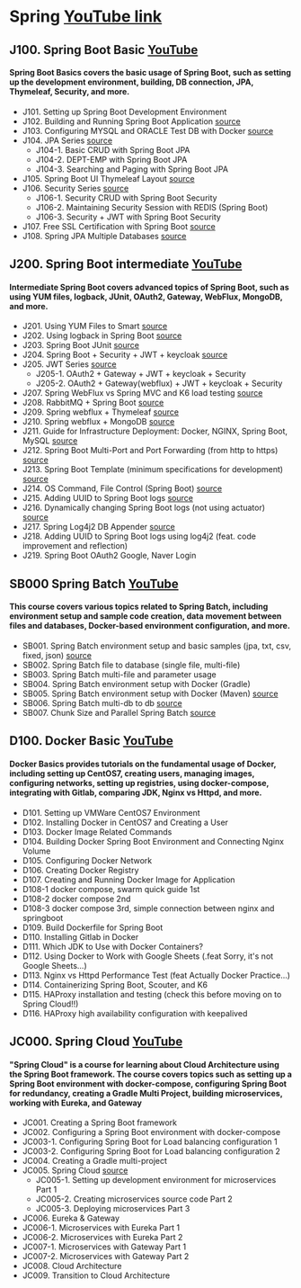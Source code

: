 # Spring [YouTube link](https://www.youtube.com/channel/UCwySse_dh9rIxh2aJTgmvLw)

## J100. Spring Boot Basic [YouTube](https://www.youtube.com/playlist?list=PLogzC_RPf25E-mfrKvl6jWHU8r1jxCZgq)
#### Spring Boot Basics covers the basic usage of Spring Boot, such as setting up the development environment, building, DB connection, JPA, Thymeleaf, Security, and more.
- J101. Setting up Spring Boot Development Environment 
- J102. Building and Running Spring Boot Application [source](https://github.com/parkseungchul/J100/tree/master/j102)
- J103. Configuring MYSQL and ORACLE Test DB with Docker [source](https://github.com/parkseungchul/J100/tree/master/j103)
- J104. JPA Series [source](https://github.com/parkseungchul/J100/tree/master/j104)
  - J104-1. Basic CRUD with Spring Boot JPA 
  - J104-2. DEPT-EMP with Spring Boot JPA
  - J104-3. Searching and Paging with Spring Boot JPA
- J105. Spring Boot UI Thymeleaf Layout [source](https://github.com/parkseungchul/J100/tree/master/j105)
- J106. Security Series [source](https://github.com/parkseungchul/J100/tree/master/j106)
  - J106-1. Security CRUD with Spring Boot Security
  - J106-2. Maintaining Security Session with REDIS (Spring Boot)
  - J106-3. Security + JWT with Spring Boot Security
- J107. Free SSL Certification with Spring Boot [source](https://github.com/parkseungchul/J100/tree/master/j107)
- J108. Spring JPA Multiple Databases [source](https://github.com/parkseungchul/J100/tree/master/j108)

## J200. Spring Boot intermediate [YouTube](https://www.youtube.com/playlist?list=PLogzC_RPf25FXvkWEK4IafUylvWCkPI8i)
#### Intermediate Spring Boot covers advanced topics of Spring Boot, such as using YUM files, logback, JUnit, OAuth2, Gateway, WebFlux, MongoDB, and more.
- J201. Using YUM Files to Smart [source](https://github.com/parkseungchul/j200/tree/master/j201)
- J202. Using logback in Spring Boot [source](https://github.com/parkseungchul/j200/tree/master/j202)
- J203. Spring Boot JUnit [source](https://github.com/parkseungchul/j200/tree/master/j203)
- J204. Spring Boot + Security + JWT + keycloak [source](https://github.com/parkseungchul/j200/tree/master/j204)
- J205. JWT Series [source](https://github.com/parkseungchul/j200/tree/master/j205)
  - J205-1. OAuth2 + Gateway + JWT + keycloak + Security
  - J205-2. OAuth2 + Gateway(webflux) + JWT + keycloak + Security 
- J207. Spring WebFlux vs Spring MVC and K6 load testing [source](https://github.com/parkseungchul/j200/tree/master/j207)
- J208. RabbitMQ + Spring Boot [source](https://github.com/parkseungchul/j200/tree/master/j208)
- J209. Spring webflux + Thymeleaf [source](https://github.com/parkseungchul/j200/tree/master/j209)
- J210. Spring webflux + MongoDB  [source](https://github.com/parkseungchul/j200/tree/master/j210)
- J211. Guide for Infrastructure Deployment: Docker, NGINX, Spring Boot, MySQL [source](https://github.com/parkseungchul/j200/tree/master/j211)
- J212. Spring Boot Multi-Port and Port Forwarding (from http to https)  [source](https://github.com/parkseungchul/j200/tree/master/j212)
- J213. Spring Boot Template (minimum specifications for development)  [source](https://github.com/parkseungchul/j200/tree/master/j213)
- J214. OS Command, File Control (Spring Boot)  [source](https://github.com/parkseungchul/j200/tree/master/j214)
- J215. Adding UUID to Spring Boot logs  [source](https://github.com/parkseungchul/j200/tree/master/j215)
- J216. Dynamically changing Spring Boot logs (not using actuator) [source](https://github.com/parkseungchul/j200/tree/master/j216)
- J217. Spring Log4j2 DB Appender [source](https://github.com/parkseungchul/j200/tree/master/j217)
- J218. Adding UUID to Spring Boot logs using log4j2 (feat. code improvement and reflection)
- J219. Spring Boot OAuth2 Google, Naver Login

## SB000 Spring Batch [YouTube](https://www.youtube.com/playlist?list=PLogzC_RPf25HRSG9aO7qKrwbT-EecUMMR)
#### This course covers various topics related to Spring Batch, including environment setup and sample code creation, data movement between files and databases, Docker-based environment configuration, and more.
- SB001. Spring Batch environment setup and basic samples (jpa, txt, csv, fixed, json) [source](https://github.com/parkseungchul/R100/tree/master/R102)
- SB002. Spring Batch file to database (single file, multi-file)
- SB003. Spring Batch multi-file and parameter usage
- SB004. Spring Batch environment setup with Docker (Gradle)
- SB005. Spring Batch environment setup with Docker (Maven) [source](https://github.com/parkseungchul/R100/tree/master/R102_1)
- SB006. Spring Batch multi-db to db [source](https://github.com/parkseungchul/R100/tree/master/R103)
- SB007. Chunk Size and Parallel Spring Batch [source](https://github.com/parkseungchul/R100/tree/master/R104)

## D100. Docker Basic [YouTube](https://www.youtube.com/playlist?list=PLogzC_RPf25Fx3eNZzxLVw3dOL7r4XIUk)
#### Docker Basics provides tutorials on the fundamental usage of Docker, including setting up CentOS7, creating users, managing images, configuring networks, setting up registries, using docker-compose, integrating with Gitlab, comparing JDK, Nginx vs Httpd, and more.
- D101. Setting up VMWare CentOS7 Environment
- D102. Installing Docker in CentOS7 and Creating a User
- D103. Docker Image Related Commands
- D104. Building Docker Spring Boot Environment and Connecting Nginx Volume
- D105. Configuring Docker Network
- D106. Creating Docker Registry
- D107. Creating and Running Docker Image for Application
- D108-1 docker compose, swarm quick guide 1st
- D108-2 docker compose 2nd 
- D108-3 docker compose 3rd, simple connection between nginx and springboot
- D109. Build Dockerfile for Spring Boot
- D110. Installing Gitlab in Docker
- D111. Which JDK to Use with Docker Containers?
- D112. Using Docker to Work with Google Sheets (.feat Sorry, it's not Google Sheets...)
- D113. Nginx vs Httpd Performance Test (feat Actually Docker Practice...)
- D114. Containerizing Spring Boot, Scouter, and K6
- D115. HAProxy installation and testing (check this before moving on to Spring Cloud!!)
- D116. HAProxy high availability configuration with keepalived

## JC000. Spring Cloud [YouTube](https://www.youtube.com/playlist?list=PLogzC_RPf25E9qprqOIDTzwZ24PuEf-1v)
#### "Spring Cloud" is a course for learning about Cloud Architecture using the Spring Boot framework. The course covers topics such as setting up a Spring Boot environment with docker-compose, configuring Spring Boot for redundancy, creating a Gradle Multi Project, building microservices, working with Eureka, and Gateway 
- JC001. Creating a Spring Boot framework 
- JC002. Configuring a Spring Boot environment with docker-compose 
- JC003-1. Configuring Spring Boot for Load balancing configuration 1
- JC003-2. Configuring Spring Boot for Load balancing configuration 2 
- JC004. Creating a Gradle multi-project
- JC005. Spring Cloud [source](https://github.com/parkseungchul/java_cloud_micro3)
  - JC005-1. Setting up development environment for microservices Part 1
  - JC005-2. Creating microservices source code Part 2
  - JC005-3. Deploying microservices Part 3
- JC006. Eureka & Gateway 
- JC006-1. Microservices with Eureka Part 1 
- JC006-2. Microservices with Eureka Part 2 
- JC007-1. Microservices with Gateway Part 1
- JC007-2. Microservices with Gateway Part 2
- JC008. Cloud Architecture
- JC009. Transition to Cloud Architecture